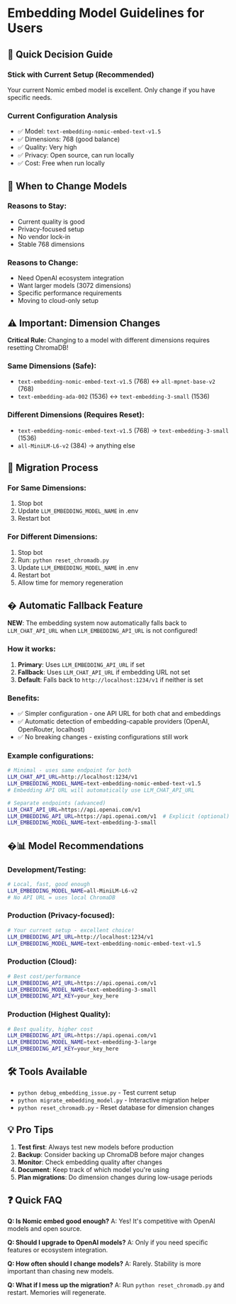 # Embedding Model Guidelines for Users

## 🎯 Quick Decision Guide

### Stick with Current Setup (Recommended)
Your current Nomic embed model is excellent. Only change if you have specific needs.

### Current Configuration Analysis
- ✅ Model: `text-embedding-nomic-embed-text-v1.5`
- ✅ Dimensions: 768 (good balance)
- ✅ Quality: Very high
- ✅ Privacy: Open source, can run locally
- ✅ Cost: Free when run locally

## 🔄 When to Change Models

### Reasons to Stay:
- Current quality is good
- Privacy-focused setup
- No vendor lock-in
- Stable 768 dimensions

### Reasons to Change:
- Need OpenAI ecosystem integration
- Want larger models (3072 dimensions)
- Specific performance requirements
- Moving to cloud-only setup

## ⚠️ Important: Dimension Changes

**Critical Rule:** Changing to a model with different dimensions requires resetting ChromaDB!

### Same Dimensions (Safe):
- `text-embedding-nomic-embed-text-v1.5` (768) ↔ `all-mpnet-base-v2` (768)
- `text-embedding-ada-002` (1536) ↔ `text-embedding-3-small` (1536)

### Different Dimensions (Requires Reset):
- `text-embedding-nomic-embed-text-v1.5` (768) → `text-embedding-3-small` (1536)
- `all-MiniLM-L6-v2` (384) → anything else

## 🚀 Migration Process

### For Same Dimensions:
1. Stop bot
2. Update `LLM_EMBEDDING_MODEL_NAME` in .env
3. Restart bot

### For Different Dimensions:
1. Stop bot
2. Run: `python reset_chromadb.py`
3. Update `LLM_EMBEDDING_MODEL_NAME` in .env
4. Restart bot
5. Allow time for memory regeneration

## � Automatic Fallback Feature

**NEW**: The embedding system now automatically falls back to `LLM_CHAT_API_URL` when `LLM_EMBEDDING_API_URL` is not configured!

### How it works:
1. **Primary**: Uses `LLM_EMBEDDING_API_URL` if set
2. **Fallback**: Uses `LLM_CHAT_API_URL` if embedding URL not set
3. **Default**: Falls back to `http://localhost:1234/v1` if neither is set

### Benefits:
- ✅ Simpler configuration - one API URL for both chat and embeddings
- ✅ Automatic detection of embedding-capable providers (OpenAI, OpenRouter, localhost)
- ✅ No breaking changes - existing configurations still work

### Example configurations:
```bash
# Minimal - uses same endpoint for both
LLM_CHAT_API_URL=http://localhost:1234/v1
LLM_EMBEDDING_MODEL_NAME=text-embedding-nomic-embed-text-v1.5
# Embedding API URL will automatically use LLM_CHAT_API_URL

# Separate endpoints (advanced)
LLM_CHAT_API_URL=https://api.openai.com/v1
LLM_EMBEDDING_API_URL=https://api.openai.com/v1  # Explicit (optional)
LLM_EMBEDDING_MODEL_NAME=text-embedding-3-small
```

## �📊 Model Recommendations

### Development/Testing:
```bash
# Local, fast, good enough
LLM_EMBEDDING_MODEL_NAME=all-MiniLM-L6-v2
# No API URL = uses local ChromaDB
```

### Production (Privacy-focused):
```bash
# Your current setup - excellent choice!
LLM_EMBEDDING_API_URL=http://localhost:1234/v1
LLM_EMBEDDING_MODEL_NAME=text-embedding-nomic-embed-text-v1.5
```

### Production (Cloud):
```bash
# Best cost/performance
LLM_EMBEDDING_API_URL=https://api.openai.com/v1
LLM_EMBEDDING_MODEL_NAME=text-embedding-3-small
LLM_EMBEDDING_API_KEY=your_key_here
```

### Production (Highest Quality):
```bash
# Best quality, higher cost
LLM_EMBEDDING_API_URL=https://api.openai.com/v1
LLM_EMBEDDING_MODEL_NAME=text-embedding-3-large
LLM_EMBEDDING_API_KEY=your_key_here
```

## 🛠️ Tools Available

- `python debug_embedding_issue.py` - Test current setup
- `python migrate_embedding_model.py` - Interactive migration helper
- `python reset_chromadb.py` - Reset database for dimension changes

## 💡 Pro Tips

1. **Test first**: Always test new models before production
2. **Backup**: Consider backing up ChromaDB before major changes
3. **Monitor**: Check embedding quality after changes
4. **Document**: Keep track of which model you're using
5. **Plan migrations**: Do dimension changes during low-usage periods

## ❓ Quick FAQ

**Q: Is Nomic embed good enough?**
A: Yes! It's competitive with OpenAI models and open source.

**Q: Should I upgrade to OpenAI models?**
A: Only if you need specific features or ecosystem integration.

**Q: How often should I change models?**
A: Rarely. Stability is more important than chasing new models.

**Q: What if I mess up the migration?**
A: Run `python reset_chromadb.py` and restart. Memories will regenerate.
